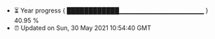 - ⏳ Year progress { ████████████▁▁▁▁▁▁▁▁▁▁▁▁▁▁▁▁▁▁ } 40.95 %
- ⏰ Updated on Sun, 30 May 2021 10:54:40 GMT

